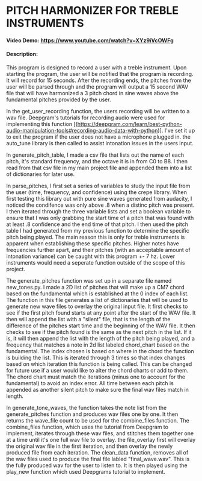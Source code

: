 # PITCH HARMONIZER FOR TREBLE INSTRUMENTS 
#### Video Demo: <https://www.youtube.com/watch?v=XYz9iVcOWFg>
#### Description:
This program is designed to record a user with a treble instrument. Upon starting the program, the user will be notified that the program is recording. It will record for 15 seconds. After the recording ends, the pitches from the user will be parsed through and the program will output a 15 second WAV file that will have harmonized a 3 pitch chord in sine waves above the fundamental pitches provided by the user. 

In the get_user_recording function, the users recording will be written to a wav file. Deepgram's tutorials for recording audio were used for implementing this function [(https://deepgram.com/learn/best-python-audio-manipulation-tools#recording-audio-data-with-python)]. I've set it up to exit the program if the user does not have a microphone plugged in. the auto_tune library is then called to assist intonation issues in the users input. 

In generate_pitch_table, I made a csv file that lists out the name of each pitch, it's standard frequency, and the octave it is in from C0 to B8. I then read from that csv file in my main project file and appended them into a list of dictionaries for later use.

In parse_pitches, I first set a series of variables to study the input file from the user (time, frequency, and confidence) using the crepe library. When first testing this library out with pure sine waves generated from audacity, I noticed the condifence was only above .8 when a distinc pitch was present. I then iterated through the three variable lists and set a boolean variable to ensure that I was only grabbing the start time of a pitch that was found with at least .8 confidence and the end time of that pitch. I then used the pitch table I had generated from my previous function to determine the specific pitch being played. The main reason this is only for treble instruments is apparent when establishing these specific pitches. Higher notes have frequencies further apart, and their pitches (with an acceptable amount of intonation variance) can be caught with this program +- 7 hz. Lower instruments would need a seperate function outside of the scope of this project. 

The generate_pitches function was set up in a separate file named new_tones.py. I made a 2D list of pitches that will make up a CM7 chord based on the fundamental which is established at the 0 index of each list. The function in this file generates a list of dictionaries that will be used to generate new wave files to overlay the original input file. It first checks to see if the first pitch found starts at any point after the start of the WAV file. It then will append the list with a "silent" file, that is the length of the difference of the pitches start time and the beginning of the WAV file. It then checks to see if the pitch found is the same as the next pitch in the list. If it is, it will then append the list with the length of the pitch being played, and a frequency that matches a note in 2d list labeled chord_chart based on the fundamental. The index chosen is based on where in the chord the function is building the list. This is iterated through 3 times so that index changes based on which iteration this function is being called. This can be changed for future use if a user would like to alter the chord charts or add to them. The chord chart must match the iterations (minus one to account for the fundamental) to avoid an index error. All time between each pitch is appended as another silent pitch to make sure the final wav files match in length. 

In generate_tone_waves, the function takes the note list from the generate_pitches function and produces wav files one by one. It then returns the wave_file count to be used for the combine_files function. The combine_files function, which uses the tutorial from Deepgram to implement, iterates through these wav files, and stitches them together one at a time until it's one full wav file to overlay. the file_overlay first will overlay the original wav file in the first iteration, and then overlay the newly produced file from each iteration. The clean_data function, removes all of the wav files used to produce the final file labled "final_wave.wav". This is the fully produced wav for the user to listen to. It is then played using the play_new function which used Deepgrams tutorial to implement. 